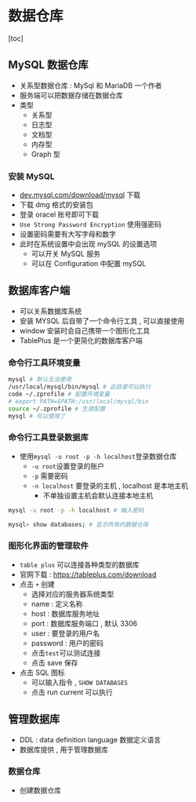 # 数据仓库

[toc]

## MySQL 数据仓库

- 关系型数据仓库 : MySql 和 MariaDB 一个作者
- 服务端可以把数据存储在数据仓库
- 类型
  - 关系型
  - 日志型
  - 文档型
  - 内存型
  - Graph 型

### 安装 MySQL

- [dev.mysql.com/download/mysql](https://dev.mysql.com/downloads/mysql/) 下载
- 下载 dmg 格式的安装包
- 登录 oracel 账号即可下载
- `Use Strong Password Encryption` 使用强密码
- 设置密码需要有大写字母和数字
- 此时在系统设置中会出现 mySQL 的设置选项
  - 可以开关 MySQL 服务
  - 可以在 Configuration 中配置 mySQL

## 数据库客户端

- 可以关系数据库系统
- 安装 MYSQL 后自带了一个命令行工具 , 可以直接使用
- window 安装时会自己携带一个图形化工具
- TablePlus 是一个更简化的数据库客户端

### 命令行工具环境变量

```zsh
mysql # 默认无法使用
/usr/local/mysql/bin/mysql # 此目录可以执行
code ~/.zprofile # 配置环境变量
# export PATH=$PATH:/usr/local/mysql/bin
source ~/.zprofile # 生效配置
mysql # 可以使用了
```

### 命令行工具登录数据库

- 使用`mysql -u root -p -h localhost`登录数据仓库
  - `-u root`设置登录的账户
  - `-p` 需要密码
  - `-n localhost` 要登录的主机 , localhost 是本地主机
    - 不单独设置主机会默认连接本地主机

```zsh
mysql -u root -p -h localhost # 输入密码

mysql> show databases; # 显示所有的数据仓库
```

### 图形化界面的管理软件

- `table plus` 可以连接各种类型的数据库
- 官网下载 : <https://tableplus.com/download>
- 点击 `+` 创建
  - 选择对应的服务器系统类型
  - name : 定义名称
  - host : 数据库服务地址
  - port : 数据库服务端口 , 默认 3306
  - user : 要登录的用户名
  - password : 用户的密码
  - 点击`test`可以测试连接
  - 点击 save 保存
- 点击 SQL 图标
  - 可以输入指令 , `SHOW DATABASES`
  - 点击 run current 可以执行

## 管理数据库

- DDL : data definition language 数据定义语言
- 数据库提供 , 用于管理数据库

### 数据仓库

- 创建数据仓库

```zsh

```
